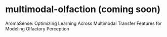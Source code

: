 # multimodal-olfaction (coming soon)
AromaSense: Optimizing Learning Across Multimodal Transfer Features for Modeling Olfactory Perception
